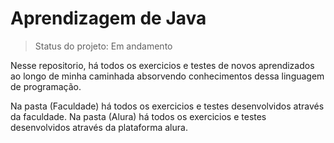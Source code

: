 <h1> Aprendizagem de Java </h1>

> Status do projeto: Em andamento

Nesse repositorio, há todos os exercicios e testes de novos aprendizados ao longo de minha caminhada absorvendo conhecimentos dessa linguagem de programação.

Na pasta (Faculdade) há todos os exercicios e testes desenvolvidos através da faculdade.
Na pasta (Alura) há todos os exercicios e testes desenvolvidos através da plataforma alura.

